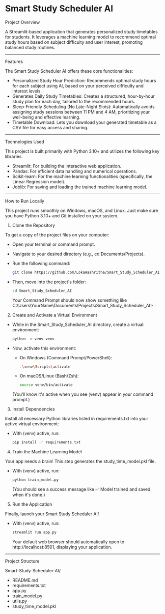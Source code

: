 # Smart Study Scheduler AI

Project Overview

A Streamlit-based application that generates personalized study timetables for students. It leverages a machine learning model to recommend optimal study hours based
on subject difficulty and user interest, promoting balanced study routines.

---

Features

The Smart Study Scheduler AI offers these core functionalities:

- Personalized Study Hour Prediction: Recommends optimal study hours for each subject using AI, based on your perceived difficulty and interest levels.
- Generates Daily Study Timetables: Creates a structured, hour-by-hour study plan for each day, tailored to the recommended hours.
- Sleep-Friendly Scheduling (No Late-Night Slots): Automatically avoids assigning study sessions between 11 PM and 4 AM, prioritizing your well-being and effective learning.
- Timetable Download: Lets you download your generated timetable as a CSV file for easy access and sharing.

---

Technologies Used

This project is built primarily with Python 3.10+ and utilizes the following key libraries:

- Streamlit: For building the interactive web application.
- Pandas: For efficient data handling and numerical operations.
- Scikit-learn: For the machine learning functionalities (specifically, the Linear Regression model).
- Joblib: For saving and loading the trained machine learning model.

---

How to Run Locally

This project runs smoothly on Windows, macOS, and Linux. Just make sure you have Python 3.10+ and Git installed on your system.

1. Clone the Repository

To get a copy of the project files on your computer:

- Open your terminal or command prompt.
- Navigate to your desired directory (e.g., cd Documents/Projects).
- Run the following command:

    ```bash
    git clone https://github.com/LokaAashritha/Smart_Study_Scheduler_AI.git
    ```

- Then, move into the project's folder:

    ```bash
    cd Smart_Study_Scheduler_AI
    ```

    Your Command Prompt should now show something like C:\Users\YourName\Documents\Projects\Smart_Study_Scheduler_AI>

2. Create and Activate a Virtual Environment

- While in the Smart_Study_Scheduler_AI directory, create a virtual environment:

    ```bash
    python -m venv venv
    ```

- Now, activate this environment:

    - On Windows (Command Prompt/PowerShell):

        ```bash
        .\venv\Scripts\activate
        ```

    - On macOS/Linux (Bash/Zsh):

        ```bash
        source venv/bin/activate
        ```

    (You'll know it's active when you see (venv) appear in your command prompt.)

3. Install Dependencies

Install all necessary Python libraries listed in requirements.txt into your active virtual environment:

- With (venv) active, run:

    ```bash
    pip install -r requirements.txt
    ```

4. Train the Machine Learning Model

Your app needs a brain! This step generates the study_time_model.pkl file.

- With (venv) active, run:

    ```bash
    python train_model.py
    ```

    (You should see a success message like ✅ Model trained and saved. when it's done.)

5. Run the Application

Finally, launch your Smart Study Scheduler AI!

- With (venv) active, run:

    ```bash
    streamlit run app.py
    ```

    Your default web browser should automatically open to http://localhost:8501, displaying your application.

---

Project Structure

Smart-Study-Scheduler-AI/
- README.md              
- requirements.txt      
- app.py                 
- train_model.py        
- utils.py               
- study_time_model.pkl

